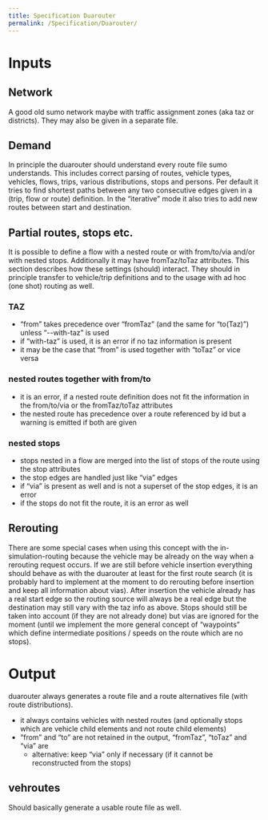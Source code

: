 ```yaml
---
title: Specification Duarouter
permalink: /Specification/Duarouter/
---
```


Inputs
======

Network
-------

A good old sumo network maybe with traffic assignment zones (aka taz or districts). They may also be given in a separate file.

Demand
------

In principle the duarouter should understand every route file sumo understands. This includes correct parsing of routes, vehicle types, vehicles, flows, trips, various distributions, stops and persons. Per default it tries to find shortest paths between any two consecutive edges given in a (trip, flow or route) definition. In the “iterative” mode it also tries to add new routes between start and destination.

Partial routes, stops etc.
--------------------------

It is possible to define a flow with a nested route or with from/to/via and/or with nested stops. Additionally it may have fromTaz/toTaz attributes. This section describes how these settings (should) interact. They should in principle transfer to vehicle/trip definitions and to the usage with ad hoc (one shot) routing as well.

### TAZ

-   “from” takes precedence over “fromTaz” (and the same for “to(Taz)”) unless “--with-taz” is used
-   if “with-taz” is used, it is an error if no taz information is present
-   it may be the case that “from” is used together with “toTaz” or vice versa

### nested routes together with from/to

-   it is an error, if a nested route definition does not fit the information in the from/to/via or the fromTaz/toTaz attributes
-   the nested route has precedence over a route referenced by id but a warning is emitted if both are given

### nested stops

-   stops nested in a flow are merged into the list of stops of the route using the stop attributes
-   the stop edges are handled just like “via” edges
-   if “via” is present as well and is not a superset of the stop edges, it is an error
-   if the stops do not fit the route, it is an error as well

Rerouting
---------

There are some special cases when using this concept with the in-simulation-routing because the vehicle may be already on the way when a rerouting request occurs. If we are still before vehicle insertion everything should behave as with the duarouter at least for the first route search (it is probably hard to implement at the moment to do rerouting before insertion and keep all information about vias). After insertion the vehicle already has a real start edge so the routing source will always be a real edge but the destination may still vary with the taz info as above. Stops should still be taken into account (if they are not already done) but vias are ignored for the moment (until we implement the more general concept of “waypoints” which define intermediate positions / speeds on the route which are no stops).

Output
======

duarouter always generates a route file and a route alternatives file (with route distributions).

-   it always contains vehicles with nested routes (and optionally stops which are vehicle child elements and not route child elements)
-   “from” and “to” are not retained in the output, “fromTaz”, “toTaz” and “via” are
    -   alternative: keep “via” only if necessary (if it cannot be reconstructed from the stops)

vehroutes
---------

Should basically generate a usable route file as well.